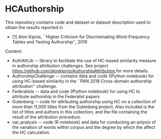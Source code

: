 # HCAuthorship

This repository contains code and dataset or dataset description used to obtain the results reported in 
<ul>
 <li> 
[1] Alon Kipnis, ``Higher Criticism for Discriminating Word-Frequency Tables and Testing Authorship'', 2019
  </li>
</ul>

Content:
<ul>
 <li> 
AuthAttLib -- library to facilitate the use of HC-based similarity measure in authorship attribution challenges. See project <a href = https://github.com/alonkipnis/AuthorshipAttribution> https://github.com/alonkipnis/AuthorshipAttribution </a> for more details. 
  </li>
  <li>
    AuthorshipChallenge -- contains data and code (IPython notebook) for using HC-based similarity in the ``PAN 2018 Cross-domain authorship attribution'' challenge. 
  </li>
  <li>
    Federalists -- data and code (IPython notebook) for using HC to attribute authorship in the Federalist papers
  </li>
  <li>
    Gutenberg -- code for attributing authorship using HC on a collection of more than 11,000 titles from the Gutenberg project. Also included is the list of titles and authors in this collection, and the file containing the result of the attribution procedure.
  </li>
    <li>
      var_analysis -- code (R notebook) and data for conducting an anlysis of the variation of words within corpus and the degree by which the affect the HC calculation. 
    </li>
</ul>

